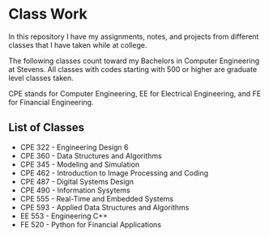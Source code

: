 # Class Work

In this repository I have my assignments, notes, and projects from different classes that I have taken while at college.  

The following classes count toward my Bachelors in Computer Engineering at Stevens.  All classes with codes starting with 500 or higher are graduate level classes taken.  

CPE stands for Computer Engineering, EE for Electrical Engineering, and FE for Financial Engineering.

## List of Classes
- CPE 322 - Engineering Design 6
- CPE 360 - Data Structures and Algorithms
- CPE 345 - Modeling and Simulation
- CPE 462 - Introduction to Image Processing and Coding
- CPE 487 - Digital Systems Design
- CPE 490 - Information Sysytems
- CPE 555 - Real-Time and Embedded Systems
- CPE 593 - Applied Data Structures and Algorithms
- EE 553  - Engineering C++
- FE 520  - Python for Financial Applications
